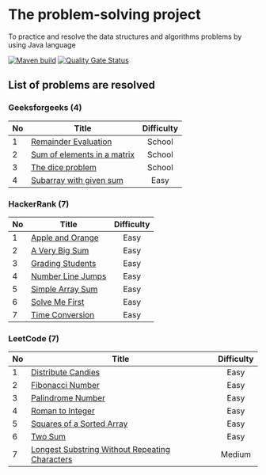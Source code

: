 # The problem-solving project
To practice and resolve the data structures and algorithms problems by using Java language

[![Maven build](https://github.com/nhannguyenh/problem-solving/actions/workflows/buildMaven.yml/badge.svg?branch=main)](https://github.com/nhannguyenh/problem-solving/actions/workflows/buildMaven.yml)
[![Quality Gate Status](https://sonarcloud.io/api/project_badges/measure?project=nhannguyenh_problem-solving&metric=alert_status)](https://sonarcloud.io/summary/new_code?id=nhannguyenh_problem-solving)

## List of problems are resolved

### Geeksforgeeks (4)
| No | Title                                                                                                                                                  | Difficulty |
|----|--------------------------------------------------------------------------------------------------------------------------------------------------------|:----------:|
| 1  | [Remainder Evaluation](https://practice.geeksforgeeks.org/problems/remainder-evaluation3755/1?page=1&status[]=solved&sortBy=submissions)               |   School   |
| 2  | [Sum of elements in a matrix](https://practice.geeksforgeeks.org/problems/sum-of-elements-in-a-matrix2000/1?page=1&status[]=solved&sortBy=submissions) |   School   |
| 3  | [The dice problem](https://practice.geeksforgeeks.org/problems/the-dice-problem2316/1?page=1&status[]=solved&sortBy=submissions)                       |   School   |
| 4  | [Subarray with given sum](https://practice.geeksforgeeks.org/problems/subarray-with-given-sum-1587115621/1?page=1&sortBy=submissions)                  |    Easy    |

### HackerRank (7)
| No | Title                                                                                                | Difficulty |
|----|------------------------------------------------------------------------------------------------------|:----------:|
| 1  | [Apple and Orange](https://www.hackerrank.com/challenges/apple-and-orange/problem?isFullScreen=true) |    Easy    |
| 2  | [A Very Big Sum](https://www.hackerrank.com/challenges/a-very-big-sum/problem?isFullScreen=true)     |    Easy    |
| 3  | [Grading Students](https://www.hackerrank.com/challenges/grading/problem?isFullScreen=true)          |    Easy    |
| 4  | [Number Line Jumps](https://www.hackerrank.com/challenges/kangaroo/problem?isFullScreen=true)        |    Easy    |
| 5  | [Simple Array Sum](https://www.hackerrank.com/challenges/simple-array-sum/problem?isFullScreen=true) |    Easy    |
| 6  | [Solve Me First](https://www.hackerrank.com/challenges/solve-me-first/problem?isFullScreen=true)     |    Easy    |
| 7  | [Time Conversion](https://www.hackerrank.com/challenges/time-conversion/problem?isFullScreen=true)   |    Easy    |

### LeetCode (7)
| No | Title                                                                                                                           | Difficulty |
|----|---------------------------------------------------------------------------------------------------------------------------------|:----------:|
| 1  | [Distribute Candies](https://leetcode.com/problems/distribute-candies/)                                                         |    Easy    |
| 2  | [Fibonacci Number](https://leetcode.com/problems/fibonacci-number/)                                                             |    Easy    |
| 3  | [Palindrome Number](https://leetcode.com/problems/palindrome-number/)                                                           |    Easy    |
| 4  | [Roman to Integer](https://leetcode.com/problems/roman-to-integer/)                                                             |    Easy    |
| 5  | [Squares of a Sorted Array](https://leetcode.com/problems/squares-of-a-sorted-array/)                                           |    Easy    |
| 6  | [Two Sum](https://leetcode.com/problems/two-sum/)                                                                               |    Easy    |
| 7  | [Longest Substring Without Repeating Characters](https://leetcode.com/problems/longest-substring-without-repeating-characters/) |   Medium   |
